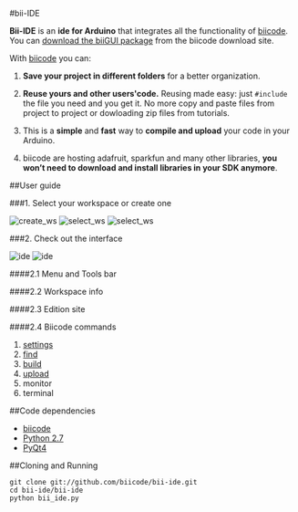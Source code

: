 #bii-IDE

**Bii-IDE** is an **ide for Arduino** that integrates all the functionality of [biicode](http://biicode.com/). You can [download the biiGUI package](https://www.biicode.com/downloads) from the biicode download site.

With [biicode](http://biicode.com/) you can:

1. **Save your project in different folders** for a better organization.

2. **Reuse yours and other users'code.** Reusing made easy: just `#include` the file you need and you get it. No more copy and paste files from project to project or dowloading zip files from tutorials.

3. This is a **simple** and **fast** way to **compile and upload** your code in your Arduino.

5. biicode are hosting adafruit, sparkfun and many other libraries, **you won’t need to download and install libraries in your SDK anymore**.

##User guide

###1. Select your workspace or create one

![create_ws](https://github.com/davidsanfal/bii-ide/tree/master/bii-ide/docs/images/create_ws.png)
![select_ws](https://github.com/davidsanfal/bii-ide/tree/master/bii-ide/docs/images/select_ws.png)
![select_ws](https://github.com/davidsanfal/bii-ide/tree/master/bii-ide/docs/images/selected_ws.png)

###2. Check out the interface

![ide](https://github.com/davidsanfal/bii-ide/tree/master/bii-ide/docs/images/ide.png)
![ide](https://github.com/davidsanfal/bii-ide/tree/master/bii-ide/docs/images/ide_file.png)

####2.1 Menu and Tools bar

####2.2 Workspace info

####2.3 Edition site

####2.4 Biicode commands

1. [settings](http://docs.biicode.com/arduino/reference/commands.html#bii-arduino-settings-managing-your-hive-settings)
2. [find](http://docs.biicode.com/biicode/reference/commands.html#bii-find-retrieving-dependencies)
3. [build](http://docs.biicode.com/arduino/reference/commands.html#bii-arduino-build-build-the-project)
4. [upload](http://docs.biicode.com/arduino/reference/commands.html#bii-arduino-upload-upload-a-firmware-in-arduino)
5. monitor
6. terminal

##Code dependencies

-   [biicode](https://www.biicode.com/downloads)
-   [Python 2.7](http://www.python.org/)
-   [PyQt4](http://www.riverbankcomputing.com/software/pyqt/intro)

##Cloning and Running

    git clone git://github.com/biicode/bii-ide.git
    cd bii-ide/bii-ide
    python bii_ide.py
